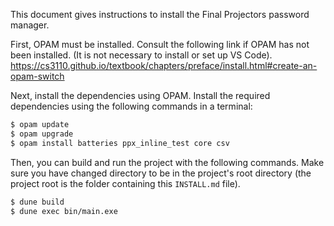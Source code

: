 This document gives instructions to install the Final Projectors password manager.

First, OPAM must be installed.
Consult the following link if OPAM has not been installed. (It is not necessary to install or set up VS Code).
https://cs3110.github.io/textbook/chapters/preface/install.html#create-an-opam-switch

Next, install the dependencies using OPAM.
Install the required dependencies using the following commands in a terminal:
```sh
$ opam update
$ opam upgrade
$ opam install batteries ppx_inline_test core csv
```

Then, you can build and run the project with the following commands. Make sure you have changed directory to be in the project's root directory (the project root is the folder containing this `INSTALL.md` file).
```sh
$ dune build
$ dune exec bin/main.exe
```